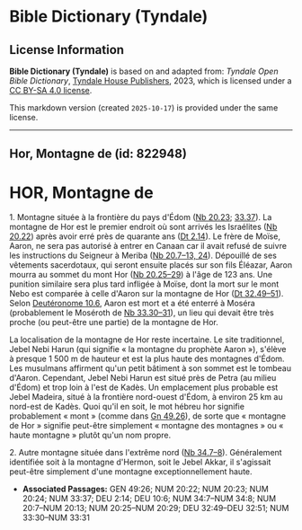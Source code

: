 # Bible Dictionary (Tyndale)

## License Information

**Bible Dictionary (Tyndale)** is based on and adapted from: _Tyndale Open Bible Dictionary_, [Tyndale House Publishers](https://tyndaleopenresources.com/), 2023, which is licensed under a [CC BY-SA 4.0 license](https://creativecommons.org/licenses/by-sa/4.0/legalcode.en).

This markdown version (created `2025-10-17`) is provided under the same license.



--------------------------------

## Hor, Montagne de (id: 822948)

HOR, Montagne de
================

1\. Montagne située à la frontière du pays d'Édom ([Nb 20\.23](https://ref.ly/Num20:23); [33\.37](https://ref.ly/Num33:37)). La montagne de Hor est le premier endroit où sont arrivés les Israélites ([Nb 20\.22](https://ref.ly/Num20:22)) après avoir erré près de quarante ans ([Dt 2\.14](https://ref.ly/Deut2:14)). Le frère de Moïse, Aaron, ne sera pas autorisé à entrer en Canaan car il avait refusé de suivre les instructions du Seigneur à Meriba ([Nb 20\.7–13, 24](https://ref.ly/Num20:7-Num20:13,Num20:24)). Dépouillé de ses vêtements sacerdotaux, qui seront ensuite placés sur son fils Éléazar, Aaron mourra au sommet du mont Hor ([Nb 20\.25–29](https://ref.ly/Num20:25-Num20:29)) à l'âge de 123 ans. Une punition similaire sera plus tard infligée à Moïse, dont la mort sur le mont Nebo est comparée à celle d'Aaron sur la montagne de Hor ([Dt 32\.49–51](https://ref.ly/Deut32:49-Deut32:51)). Selon [Deutéronome 10\.6](https://ref.ly/Deut10:6), Aaron est mort et a été enterré à Moséra (probablement le Moséroth de [Nb 33\.30–31](https://ref.ly/Num33:30-Num33:31)), un lieu qui devait être très proche (ou peut\-être une partie) de la montagne de Hor.

La localisation de la montagne de Hor reste incertaine. Le site traditionnel, Jebel Nebi Harun (qui signifie « la montagne du prophète Aaron »), s'élève à presque 1 500 m de hauteur et est la plus haute des montagnes d'Édom. Les musulmans affirment qu'un petit bâtiment à son sommet est le tombeau d'Aaron. Cependant, Jebel Nebi Harun est situé près de Petra (au milieu d'Édom) et trop loin à l'est de Kadès. Un emplacement plus probable est Jebel Madeira, situé à la frontière nord\-ouest d'Édom, à environ 25 km au nord\-est de Kadès. Quoi qu'il en soit, le mot hébreu hor signifie probablement « mont » (comme dans [Gn 49\.26](https://ref.ly/Gen49:26)), de sorte que « montagne de Hor » signifie peut\-être simplement « montagne des montagnes » ou « haute montagne » plutôt qu'un nom propre.

2\. Autre montagne située dans l'extrême nord ([Nb 34\.7–8](https://ref.ly/Num34:7-Num34:8)). Généralement identifiée soit à la montagne d'Hermon, soit le Jebel Akkar, il s'agissait peut\-être simplement d'une montagne exceptionnellement haute.

* **Associated Passages:** GEN 49:26; NUM 20:22; NUM 20:23; NUM 20:24; NUM 33:37; DEU 2:14; DEU 10:6; NUM 34:7–NUM 34:8; NUM 20:7–NUM 20:13; NUM 20:25–NUM 20:29; DEU 32:49–DEU 32:51; NUM 33:30–NUM 33:31

